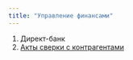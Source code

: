 ```yaml
---
title: "Управление финансами"
---
```


1. Директ-банк
2. [Акты сверки с контрагентами](Акты%20сверки%20с%20контрагентами.md)